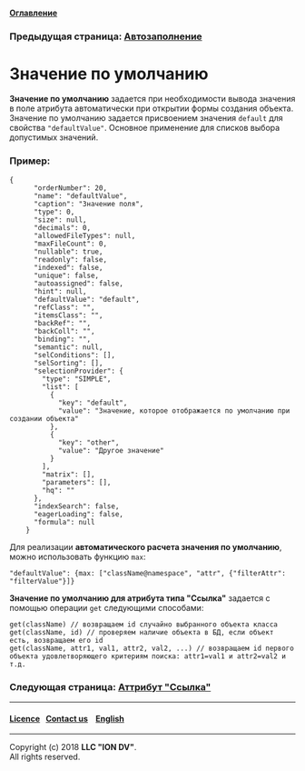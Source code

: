 #### [Оглавление](/docs/ru/index.md)

### Предыдущая страница: [Автозаполнение](atr_autoassigned.md)

# Значение по умолчанию 

**Значение по умолчанию** задается при необходимости вывода значения в поле атрибута автоматически при открытии формы создания объекта. Значение по умолчанию задается присвоением значения `default` для свойства `"defaultValue"`. Основное применение для списков выбора допустимых значений.

### Пример:

```
{
      "orderNumber": 20,
      "name": "defaultValue",
      "caption": "Значение поля",
      "type": 0,
      "size": null,
      "decimals": 0,
      "allowedFileTypes": null,
      "maxFileCount": 0,
      "nullable": true,
      "readonly": false,
      "indexed": false,
      "unique": false,
      "autoassigned": false,
      "hint": null,
      "defaultValue": "default",
      "refClass": "",
      "itemsClass": "",
      "backRef": "",
      "backColl": "",
      "binding": "",
      "semantic": null,
      "selConditions": [],
      "selSorting": [],
      "selectionProvider": {
        "type": "SIMPLE",
        "list": [
          {
            "key": "default",
            "value": "Значение, которое отображается по умолчанию при создании объекта"
          },
          {
            "key": "other",
            "value": "Другое значение"
          }
        ],
        "matrix": [],
        "parameters": [],
        "hq": ""
      },
      "indexSearch": false,
      "eagerLoading": false,
      "formula": null
    }

```

Для реализации **автоматического расчета значения по умолчанию**, можно использовать функцию `max`:

```
"defaultValue": {max: ["className@namespace", "attr", {"filterAttr": "filterValue"}]}
```


**Значение по умолчанию для атрибута типа "Ссылка"** задается  с помощью операции `get` следующими способами:

```
get(className) // возвращаем id случайно выбранного объекта класса
get(className, id) // проверяем наличие объекта в БД, если объект есть, возвращаем его id
get(className, attr1, val1, attr2, val2, ...) // возвращаем id первого объекта удовлетворяющего критериям поиска: attr1=val1 и attr2=val2 и т.д.
```

### Следующая страница: [Аттрибут "Ссылка"](atr_ref_backref.md)
--------------------------------------------------------------------------  


 #### [Licence](/LICENSE)&ensp;  [Contact us](https://iondv.com/portal/contacts) &ensp;  [English](atr_default_value.md) &ensp;
<div><img src="https://mc.iondv.com/watch/local/docs/framework" style="position:absolute; left:-9999px;" height=1 width=1 alt="iondv metrics"></div>         



-------------------------------------------------------------------------- 
Copyright (c) 2018 **LLC "ION DV"**.  
All rights reserved. 